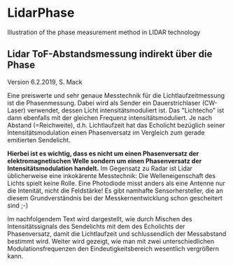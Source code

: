 # LidarPhase
Illustration of the phase measurement method in LIDAR technology


## Lidar ToF-Abstandsmessung indirekt über die Phase

Version 6.2.2019, S. Mack

Eine preiswerte und sehr genaue Messtechnik für die Lichtlaufzeitmessung ist die Phasenmessung. Dabei wird als Sender ein Dauerstrichlaser (CW-Laser) verwendet, dessen Licht intensitätsmoduliert ist. Das "Lichtecho" ist dann ebenfalls mit der gleichen Frequenz intensitätsmoduliert. Je nach Abstand (=Reichweite), d.h. Lichtlaufzeit hat das Echolicht bezüglich seiner Intensitätsmodulation einen Phasenversatz im Vergleich zum gerade emitierten Sendelicht.

**Hierbei ist es wichtig, dass es nicht um einen Phasenversatz der elektromagnetischen Welle sondern um einen Phasenversatz der Intensitätsmodulation handelt.** Im Gegensatz zu Radar ist Lidar üblicherweise eine inkokärente Messtechnik: Die Welleneigenschaft des Lichts spielt keine Rolle. Eine Photodiode misst anders als eine Antenne nur die Intenität, nicht die Feldstärke! Es gibt namhafte Sensorhersteller, die an diesem Grundverständnis bei der Messkernentwicklung schon gescheitert sind ;-)

Im nachfolgendem Text wird dargestellt, wie durch Mischen des Intensitätssignals des Sendelichts mit dem des Echolichts der Phasenversatz, damit die Lichtlaufzeit und schlussendlich der Messabstand bestimmt wird. Weiter wird gezeigt, wie man mit zwei unterschiedlichen Modulationsfrequenzen den Eindeutigkeitsbereich wesentlich vergrößern kann.
